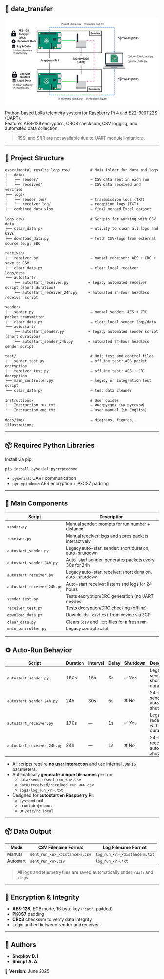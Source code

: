 ## 📡 data_transfer

<p align="center">
  <img src="docs/img/General scheme.png" alt="LoRa telemetry system diagram" width="800">
</p>

Python-based LoRa telemetry system for Raspberry Pi 4 and E22-900T22S (UART).  
Features AES-128 encryption, CRC8 checksum, CSV logging, and automated data collection.

> RSSI and SNR are not available due to UART module limitations.

---

## 📁 Project Structure

```
experimental_results_logs_csv/         # Main folder for data and logs
├── data/
│   ├── sender/                        → CSV data sent in each run
│   └── received/                      → CSV data received and verified
├── logs/
│   ├── sender_log/                    → transmission logs (TXT)
│   └── receiver_log/                  → reception logs (TXT)
├── combined_data.xlsx                 → final merged Excel dataset

logs_csv/                              # Scripts for working with CSV data
├── clear_data.py                      → utility to clean all logs and CSVs
├── download_data.py                   → fetch CSV/logs from external source (e.g. SBC)

receiver/
├── receiver.py                        → manual receiver: AES + CRC + save to CSV
├── clear_data.py                      → clear local receiver logs/data
└── autostart/
    ├── autostart_receiver.py         → legacy automated receiver script (short duration)
    └── autostart_receiver_24h.py     → automated 24-hour headless receiver script

sender/
├── sender.py                          → manual sender: AES + CRC packet transmitter
├── clear_data.py                      → clear local sender logs/data
└── autostart/
    ├── autostart_sender.py           → legacy automated sender script (short duration)
    └── autostart_sender_24h.py       → automated 24-hour headless sender script

test/                                  # Unit test and control files
├── sender_test.py                     → offline test: AES packet encryption
├── receiver_test.py                   → offline test: AES + CRC decryption
├── main_controller.py                 → legacy or integration test script
└── clear_data.py                      → test data cleaner

Instructions/                          # User guides
├── Instruction_rus.txt                → инструкция (на русском)
└── Instruction_eng.txt                → user manual (in English)

docs/img/                              → diagrams, figures, illustrations
```

---

## 📦 Required Python Libraries

Install via pip:

```bash
pip install pyserial pycryptodome
```

* `pyserial`: UART communication
* `pycryptodome`: AES encryption + PKCS7 padding

---

## 🔧 Main Components

| Script                  | Description                                            |
| ----------------------- | ------------------------------------------------------ |
| `sender.py`             | Manual sender: prompts for run number + distance       |
| `receiver.py`           | Manual receiver: logs and stores packets interactively |
| `autostart_sender.py`   | Legacy auto-start sender: short duration, auto-shutdown |
| `autostart_sender_24h.py` | Auto-start sender: generates packets every 30s for 24h |
| `autostart_receiver.py` | Legacy auto-start receiver: short duration, auto-shutdown |
| `autostart_receiver_24h.py` | Auto-start receiver: listens and logs for 24 hours |
| `sender_test.py`        | Tests encryption/CRC generation (no UART needed)       |
| `receiver_test.py`      | Tests decryption/CRC checking (offline)                |
| `download_data.py`      | Downloads `.csv`/`.txt` from device via SCP            |
| `clear_data.py`         | Clears `.csv` and `.txt` files for a fresh run         |
| `main_controller.py`    | Legacy control script                                  |

---

## ⚙️ Auto-Run Behavior

| Script                   | Duration | Interval | Delay | Shutdown | Description                       |
|--------------------------|----------|----------|-------|----------|-----------------------------------|
| `autostart_sender.py`    | 150s     | 15s      | 5s    | ✅ Yes    | Legacy sender with short duration |
| `autostart_sender_24h.py`| 24h      | 30s      | 5s    | ❌ No     | 24-hour sender, no auto-shutdown  |
| `autostart_receiver.py`  | 170s     | —        | 1s    | ✅ Yes    | Legacy receiver with short duration |
| `autostart_receiver_24h.py` | 24h   | —        | 1s    | ❌ No     | 24-hour receiver, no auto-shutdown |

* All scripts require **no user interaction** and use internal `CONFIG` parameters.
* Automatically **generate unique filenames** per run:
  * `data/sender/sent_run_<n>.csv`
  * `data/received/received_run_<n>.csv`
  * `logs/log_run_<n>.txt`
* Designed for **autostart on Raspberry Pi**:
  * `systemd` unit
  * `crontab @reboot`
  * or `/etc/rc.local`

---

## 📦 Data Output

| Mode      | CSV Filename Format            | Log Filename Format           |
| --------- | ------------------------------ | ----------------------------- |
| Manual    | `sent_run_<n>_<distance>m.csv` | `log_run_<n>_<distance>m.txt` |
| Autostart | `sent_run_<n>.csv`             | `log_run_<n>.txt`             |

> All logs and telemetry files are saved automatically under `/data` and `/logs`.

---

## 🔐 Encryption & Integrity

* **AES-128**, ECB mode, 16-byte key (`"cat"`, padded)
* **PKCS7** padding
* **CRC8** checksum to verify data integrity
* Logic unified between sender and receiver

---

## 👥 Authors

* **Snopkov D. I.**
* **Shimpf A. A.**

📅 **Version:** June 2025
